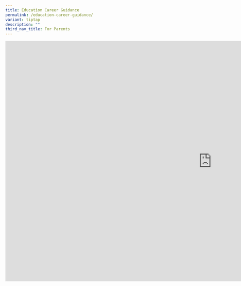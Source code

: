 ```yaml
---
title: Education Career Guidance
permalink: /education-career-guidance/
variant: tiptap
description: ""
third_nav_title: For Parents
---
```

<div class="iframe-wrapper">
<iframe height="749" width="1280" allowfullscreen="true" frameborder="0" src="https://docs.google.com/presentation/d/1tU4OoHpEyFKrqGcvTskPv28l8m0-iA8o/embed?start=false&amp;loop=false&amp;delayms=3000"></iframe>
</div>
<p></p>